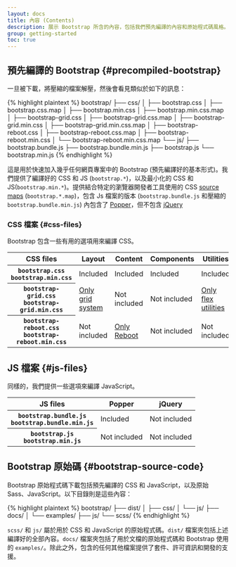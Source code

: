 ```yaml
---
layout: docs
title: 內容 (Contents)
description: 展示 Bootstrap 所含的內容，包括我們預先編譯的內容和原始程式碼風格。記住，Bootstrap 的 JavaScript 外掛程式需要 jQuery。
group: getting-started
toc: true
---
```


## 預先編譯的 Bootstrap {#precompiled-bootstrap}

一旦被下載，將壓縮的檔案解壓，然後會看見類似於如下的訊息：

<!-- NOTE: This info is intentionally duplicated in the README. Copy any changes made here over to the README too. -->

{% highlight plaintext %}
bootstrap/
├── css/
│   ├── bootstrap.css
│   ├── bootstrap.css.map
│   ├── bootstrap.min.css
│   ├── bootstrap.min.css.map
│   ├── bootstrap-grid.css
│   ├── bootstrap-grid.css.map
│   ├── bootstrap-grid.min.css
│   ├── bootstrap-grid.min.css.map
│   ├── bootstrap-reboot.css
│   ├── bootstrap-reboot.css.map
│   ├── bootstrap-reboot.min.css
│   └── bootstrap-reboot.min.css.map
└── js/
    ├── bootstrap.bundle.js
    ├── bootstrap.bundle.min.js
    ├── bootstrap.js
    └── bootstrap.min.js
{% endhighlight %}

這是用於快速加入幾乎任何網頁專案中的 Bootstrap (預先編譯好的基本形式)。我們提供了編譯好的 CSS 和 JS (`bootstrap.*`)，以及最小化的 CSS 和 JS(`bootstrap.min.*`)。提供結合特定的瀏覽器開發者工具使用的 CSS [source maps](https://developers.google.com/web/tools/chrome-devtools/javascript/source-maps) (`bootstrap.*.map`)，包含 Js 檔案的版本 (`bootstrap.bundle.js` 和壓縮的 `bootstrap.bundle.min.js`) 內包含了 [Popper](https://popper.js.org/)，但不包含 [jQuery](https://jquery.com/)

### CSS 檔案 {#css-files}

Bootstrap 包含一些有用的選項用來編譯 CSS。

<table class="table table-bordered">
  <thead>
    <tr>
      <th scope="col">CSS files</th>
      <th scope="col">Layout</th>
      <th scope="col">Content</th>
      <th scope="col">Components</th>
      <th scope="col">Utilities</th>
    </tr>
  </thead>
  <tbody>
    <tr>
      <th scope="row">
        <div><code class="font-weight-normal text-nowrap">bootstrap.css</code></div>
        <div><code class="font-weight-normal text-nowrap">bootstrap.min.css</code></div>
      </th>
      <td class="text-success">Included</td>
      <td class="text-success">Included</td>
      <td class="text-success">Included</td>
      <td class="text-success">Included</td>
    </tr>
    <tr>
      <th scope="row">
        <div><code class="font-weight-normal text-nowrap">bootstrap-grid.css</code></div>
        <div><code class="font-weight-normal text-nowrap">bootstrap-grid.min.css</code></div>
      </th>
      <td><a class="text-warning" href="{{ site.baseurl }}/docs/{{ site.docs_version }}/layout/grid/">Only grid system</a></td>
      <td class="bg-light text-muted">Not included</td>
      <td class="bg-light text-muted">Not included</td>
      <td><a class="text-warning" href="{{ site.baseurl }}/docs/{{ site.docs_version }}/utilities/flex/">Only flex utilities</a></td>
    </tr>
    <tr>
      <th scope="row">
        <div><code class="font-weight-normal text-nowrap">bootstrap-reboot.css</code></div>
        <div><code class="font-weight-normal text-nowrap">bootstrap-reboot.min.css</code></div>
      </th>
      <td class="bg-light text-muted">Not included</td>
      <td><a class="text-warning" href="{{ site.baseurl }}/docs/{{ site.docs_version }}/content/reboot/">Only Reboot</a></td>
      <td class="bg-light text-muted">Not included</td>
      <td class="bg-light text-muted">Not included</td>
    </tr>
  </tbody>
</table>

## JS 檔案 {#js-files}

同樣的，我們提供一些選項來編譯 JavaScript。

<table class="table table-bordered">
  <thead>
    <tr>
      <th scope="col">JS files</th>
      <th scope="col">Popper</th>
      <th scope="col">jQuery</th>
    </tr>
  </thead>
  <tbody>
    <tr>
      <th scope="row">
        <div><code class="font-weight-normal text-nowrap">bootstrap.bundle.js</code></div>
        <div><code class="font-weight-normal text-nowrap">bootstrap.bundle.min.js</code></div>
      </th>
      <td class="text-success">Included</td>
      <td class="bg-light text-muted">Not included</td>
    </tr>
    <tr>
      <th scope="row">
        <div><code class="font-weight-normal text-nowrap">bootstrap.js</code></div>
        <div><code class="font-weight-normal text-nowrap">bootstrap.min.js</code></div>
      </th>
      <td class="bg-light text-muted">Not included</td>
      <td class="bg-light text-muted">Not included</td>
    </tr>
  </tbody>
</table>

## Bootstrap 原始碼 {#bootstrap-source-code}

Bootstrap 原始程式碼下載包括預先編譯的 CSS 和 JavaScript，以及原始 Sass、JavaScript。以下目錄則是這些內容：

{% highlight plaintext %}
bootstrap/
├── dist/
│   ├── css/
│   └── js/
├── docs/
│   └── examples/
├── js/
└── scss/
{% endhighlight %}

`scss/` 和 `js/` 屬於用於 CSS 和 JavaScript 的原始程式碼。`dist/` 檔案夾包括上述編譯好的全部內容。`docs/` 檔案夾包括了用於文檔的原始程式碼和 Bootstrap 使用的 `examples/`。除此之外，包含的任何其他檔案提供了套件、許可資訊和開發的支援。
